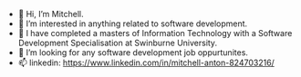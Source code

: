 - 👋 Hi, I’m Mitchell.
- 👀 I’m interested in anything related to software development.
- 🌱 I have completed a masters of Information Technology with a Software Development Specialisation at Swinburne University.
- 💞️ I’m looking for any software development job oppurtunites.
- 📫 linkedin: https://www.linkedin.com/in/mitchell-anton-824703216/
